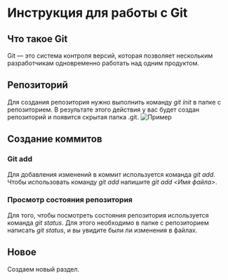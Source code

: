 # Инструкция для работы с Git

## Что такое Git
Git — это система контроля версий, которая позволяет нескольким разработчикам одновременно работать над одним продуктом.

## Репозиторий
Для создания репозитория нужно выполнить команду *git init* в папке с репозиторием. В результате этого действия у вас будет создан репозиторий и появится скрытая папка .git.
![Пример](images/git.jpg)

## Создание коммитов

### Git add
Для добавления изменений в коммит используется команда *git add*. Чтобы использовать команду *git add* напишите *git add <Имя файла>*.

### Просмотр состояния репозитория 
Для того, чтобы посмотреть состояния репозитория используется команда *git status*. Для этого необходимо в папке с репозиторием написать *git status*, и вы увидите были ли изменения в файлах.

## Новое
Создаем новый раздел.

